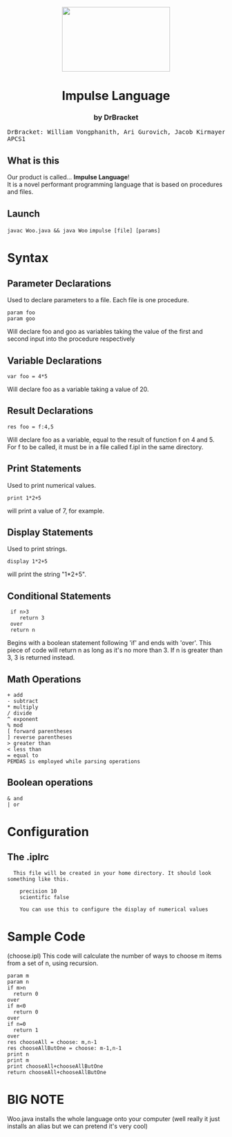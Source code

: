 <html>
  <head></head>
  <body>
  <p align="center">
  <img src="https://user-images.githubusercontent.com/67127399/170313423-6a3eff48-c339-47b3-80f2-5778aafbb511.png" width="250px" height="150px">

  <h1 align="center">Impulse Language</h1>
    <h3 align="center">by DrBracket</h3>
<pre>
DrBracket: William Vongphanith, Ari Gurovich, Jacob Kirmayer
APCS1
</pre>

  <h2>What is this</h2>
    Our product is called... <strong>Impulse Language</strong>!<br>
    It is a novel performant programming language that is based on procedures and files. 
  <h2>Launch</h2>
    <code>javac Woo.java && java Woo</code>
    <code>impulse [file] [params]</code>
  </p>
  </body>
</html>

 # Syntax
 
 ## Parameter Declarations
   Used to declare parameters to a file. Each file is one procedure. 
    
    param foo
    param goo
    
   Will declare foo and goo as variables taking the value of the first and second input into the procedure respectively
    
## Variable Declarations
    var foo = 4*5
    
 Will declare foo as a variable taking a value of 20.
 
 ## Result Declarations
    res foo = f:4,5
    
 Will declare foo as a variable, equal to the result of function f on 4 and 5. For f to be called, it must be in a file called f.ipl in the same directory.
    
  ## Print Statements
   Used to print numerical values. 
    
    print 1*2+5
   
   will print a value of 7, for example.
    
 ## Display Statements
 
   Used to print strings. 
    
    display 1*2+5 
    
   will print the string "1*2+5".
    
 ## Conditional Statements
     if n>3
        return 3
     over
     return n
     
  Begins with a boolean statement following 'if' and ends with 'over'. This piece of code will return n as long as it's no more than 3. If n
  is greater than 3, 3 is returned instead.
     
  ## Math Operations
    + add
    - subtract
    * multiply
    / divide
    ^ exponent
    % mod
    [ forward parentheses
    ] reverse parentheses
    > greater than
    < less than
    = equal to
    PEMDAS is employed while parsing operations
    
    
  ## Boolean operations
    & and
    | or

# Configuration
   ## The .iplrc
      This file will be created in your home directory. It should look something like this.
        
        precision 10
        scientific false
        
        You can use this to configure the display of numerical values
        
 # Sample Code
 (choose.ipl) This code will calculate the number of ways to choose m items from a set of n, using recursion.
    
    param m
    param n
    if m>n
      return 0
    over
    if m<0
      return 0
    over
    if n=0
      return 1
    over
    res chooseAll = choose: m,n-1
    res chooseAllButOne = choose: m-1,n-1
    print n
    print m
    print chooseAll+chooseAllButOne
    return chooseAll+chooseAllButOne


<h1>BIG NOTE</h1>
<p>Woo.java installs the whole language onto your computer (well really it just installs an alias but we can pretend it's very cool)</p>
